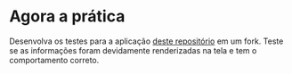 # Agora a prática

Desenvolva os testes para a aplicação [deste repositório](https://github.com/tryber/exercise-forms-redux-test) em um fork. Teste se as informações foram devidamente renderizadas na tela e tem o comportamento correto.
